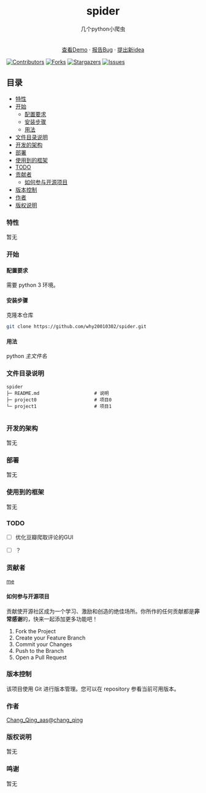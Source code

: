 

<br />

<p align="center">
  <h1 align="center">spider</h1>
  <p align="center">
    几个python小爬虫
    <br />
    <br />
    <br />
    <a href="https://github.com/why20010302/spider">查看Demo</a>
    ·
    <a href="https://github.com/why20010302/spider/issues">报告Bug</a>
    ·
    <a href="https://github.com/why20010302/spider/issues">提出新idea</a>
  </p>




</p>

<!-- PROJECT SHIELDS -->

[![Contributors][contributors-shield]][contributors-url]
[![Forks][forks-shield]][forks-url]
[![Stargazers][stars-shield]][stars-url]
[![Issues][issues-shield]][issues-url]

<!-- PROJECT LOGO -->

## 目录

- [特性](#特性)
- [开始](#开始)
  - [配置要求](#配置要求)
  - [安装步骤](#安装步骤)
  - [用法](#用法)
- [文件目录说明](#文件目录说明)
- [开发的架构](#开发的架构)
- [部署](#部署)
- [使用到的框架](#使用到的框架)
- [TODO](#TODO)
- [贡献者](#贡献者)
  - [如何参与开源项目](#如何参与开源项目)
- [版本控制](#版本控制)
- [作者](#作者)
- [版权说明](#版权说明)



### 特性

暂无



### 开始

#### 配置要求

需要 python 3 环境。

#### 安装步骤

克隆本仓库

```sh
git clone https://github.com/why20010302/spider.git
```

#### 用法

python $主文件名$



### 文件目录说明

```
spider
├─ README.md					# 说明
├─ project0						# 项目0
└─ project1						# 项目1
   

```



### 开发的架构 

暂无



### 部署

暂无



### 使用到的框架

暂无



### TODO

- [ ] 优化豆瓣爬取评论的GUI
- [ ] ？



### 贡献者

[me](https://github.com/why20010302)

#### 如何参与开源项目

贡献使开源社区成为一个学习、激励和创造的绝佳场所。你所作的任何贡献都是**非常感谢**的，快来一起添加更多功能吧！


1. Fork the Project
2. Create your Feature Branch 
3. Commit your Changes 
4. Push to the Branch 
5. Open a Pull Request



### 版本控制

该项目使用 Git 进行版本管理。您可以在 repository 参看当前可用版本。



### 作者

[Chang_Qing_aas](https://github.com/why20010302)@[chang_qing](废物没有博客)



### 版权说明

暂无



### 鸣谢

暂无



<!-- links -->

[your-project-path]:why20010302/spider
[contributors-shield]: https://img.shields.io/github/contributors/why20010302/spider.svg?style=flat-square
[contributors-url]: https://github.com/why20010302/spider/graphs/contributors
[forks-shield]: https://img.shields.io/github/forks/why20010302/spider.svg?style=flat-square
[forks-url]: https://github.com/why20010302/spider/network/members
[stars-shield]: https://img.shields.io/github/stars/why20010302/spider.svg?style=flat-square
[stars-url]: https://github.com/why20010302/spider/stargazers
[issues-shield]: https://img.shields.io/github/issues/why20010302/spider.svg?style=flat-square
[issues-url]: https://img.shields.io/github/issues/why20010302/spider.svg
[license-shield]: https://img.shields.io/github/license/why20010302/spider?style=flat-square
[license-url]: https://github.com/why20010302/spider/blob/master/LICENSE

